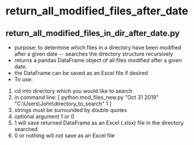 # return_all_modified_files_after_date

## return_all_modified_files_in_dir_after_date.py
- purpose: to determine which files in a directory have been modified after a given date
-- searches the directory structure recursively
- returns a pandas DataFrame object of all files modified after a given date.
- the DataFrame can be saved as an Excel file if desired
- To use:
1. cd into directory which you would like to search
2. in command line:
[ python mod_files_new.py "Oct 31 2019" "C:\Users\John\directory_to_search" 1 ]
3. strings must be surrounded by double quotes
4. optional argument 1 or 0
5. 1 will save returned DataFrame as an Excel (.xlsx) file in the directory searched
6. 0 or nothing will not save as an Excel file
